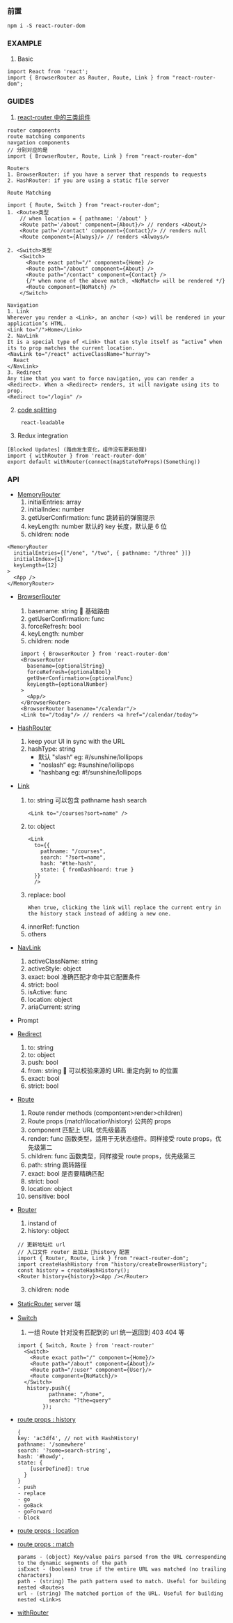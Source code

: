 ### 前置

```
npm i -S react-router-dom
```

### EXAMPLE

1. Basic

```
import React from 'react';
import { BrowserRouter as Router, Route, Link } from "react-router-dom";
```

### GUIDES

1. [react-router 中的三类组件](https://reacttraining.com/react-router/web/guides/basic-components)

```
router components
route matching components
navgation components
// 分别对应的是
import { BrowserRouter, Route, Link } from "react-router-dom"

Routers
1. BrowserRouter: if you have a server that responds to requests
2. HashRouter: if you are using a static file server

Route Matching

import { Route, Switch } from "react-router-dom";
1. <Route>类型
    // when location = { pathname: '/about' }
    <Route path='/about' component={About}/> // renders <About/>
    <Route path='/contact' component={Contact}/> // renders null
    <Route component={Always}/> // renders <Always/>

2. <Switch>类型
    <Switch>
      <Route exact path="/" component={Home} />
      <Route path="/about" component={About} />
      <Route path="/contact" component={Contact} />
      {/* when none of the above match, <NoMatch> will be rendered */}
      <Route component={NoMatch} />
    </Switch>

Navigation
1. Link
Wherever you render a <Link>, an anchor (<a>) will be rendered in your application’s HTML.
<Link to="/">Home</Link>
2. NavLink
It is a special type of <Link> that can style itself as “active” when its to prop matches the current location.
<NavLink to="/react" activeClassName="hurray">
  React
</NavLink>
3. Redirect
Any time that you want to force navigation, you can render a <Redirect>. When a <Redirect> renders, it will navigate using its to prop.
<Redirect to="/login" />
```

2. [code splitting](https://reacttraining.com/react-router/web/guides/code-splitting)
   ```
    react-loadable
   ```
3. Redux integration

```
[Blocked Updates] (路由发生变化，组件没有更新处理)
import { withRouter } from 'react-router-dom'
export default withRouter(connect(mapStateToProps)(Something))
```

### API

- [ MemoryRouter ](https://reacttraining.com/react-router/web/api/MemoryRouter)
  1. initialEntries: array
  2. initialIndex: number
  3. getUserConfirmation: func 跳转前的弹窗提示
  4. keyLength: number 默认的 key 长度，默认是 6 位
  5. children: node

```
<MemoryRouter
  initialEntries={["/one", "/two", { pathname: "/three" }]}
  initialIndex={1}
  keyLength={12}
>
  <App />
</MemoryRouter>
```

- [BrowserRouter](https://reacttraining.com/react-router/web/api/BrowserRouter/basename-string)
  1. basename: string  基础路由
  2. getUserConfirmation: func
  3. forceRefresh: bool
  4. keyLength: number
  5. children: node
  ```
   import { BrowserRouter } from 'react-router-dom'
   <BrowserRouter
     basename={optionalString}
     forceRefresh={optionalBool}
     getUserConfirmation={optionalFunc}
     keyLength={optionalNumber}
   >
     <App/>
   </BrowserRouter>
   <BrowserRouter basename="/calendar"/>
   <Link to="/today"/> // renders <a href="/calendar/today">
  ```
- [HashRouter](https://reacttraining.com/react-router/web/api/HashRouter/basename-string)
  1.  keep your UI in sync with the URL
  2.  hashType: string
      - 默认 "slash“ eg: #/sunshine/lollipops
      - "noslash“ eg: #sunshine/lollipops
      - "hashbang eg: #!/sunshine/lollipops
- [Link](https://reacttraining.com/react-router/web/api/Link)
  1.  to: string 可以包含 pathname hash search
      ```
      <Link to="/courses?sort=name" />
      ```
  2.  to: object
      ```
      <Link
        to={{
          pathname: "/courses",
          search: "?sort=name",
          hash: "#the-hash",
          state: { fromDashboard: true }
        }}
        />
      ```
  3.  replace: bool
      ```
      When true, clicking the link will replace the current entry in the history stack instead of adding a new one.
      ```
  4.  innerRef: function
  5.  others
- [NavLink](https://reacttraining.com/react-router/web/api/NavLink/activeclassname-string)
  1.  activeClassName: string
  2.  activeStyle: object
  3.  exact: bool 准确匹配才命中其它配置条件
  4.  strict: bool
  5.  isActive: func
  6.  location: object
  7.  ariaCurrent: string
- Prompt
- [Redirect](https://reacttraining.com/react-router/web/api/Redirect)
  1.  to: string
  2.  to: object
  3.  push: bool
  4.  from: string  可以校验来源的 URL 重定向到 to 的位置
  5.  exact: bool
  6.  strict: bool
- [Route](https://reacttraining.com/react-router/web/api/Route/route-render-methods)
  1.  Route render methods (compontent>render>children)
  2.  Route props (match\location\history) 公共的 props
  3.  component 匹配上 URL 优先级最高
  4.  render: func 函数类型，适用于无状态组件。同样接受 route props，优先级第二
  5.  children: func 函数类型，同样接受 route props，优先级第三
  6.  path: string 跳转路径
  7.  exact: bool 是否要精确匹配
  8.  strict: bool
  9.  location: object
  10. sensitive: bool
- [Router](https://reacttraining.com/react-router/web/api/Router)
  1. instand of <BrowserRouter> <HashRouter> <MemoryRouter> <NativeRouter> <StaticRouter>
  2. history: object
  ```
  // 更新地址栏 url
  // 入口文件 router 出加上 history 配置
  import { Router, Route, Link } from "react-router-dom";
  import createHashHistory from "history/createBrowserHistory";
  const history = createHashHistory();
  <Router history={history}><App /></Router>
  ```
  3. children: node
- [StaticRouter](https://reacttraining.com/react-router/web/api/StaticRouter) server 端
- [Switch](https://reacttraining.com/react-router/web/api/Switch)
  1. 一组 Route 针对没有匹配到的 url 统一返回到 403 404 等
  ```
  import { Switch, Route } from 'react-router'
    <Switch>
      <Route exact path="/" component={Home}/>
      <Route path="/about" component={About}/>
      <Route path="/:user" component={User}/>
      <Route component={NoMatch}/>
    </Switch>
     history.push({
            pathname: "/home",
            search: "?the=query"
          });
  ```
- [route props : history](https://reacttraining.com/react-router/web/api/history)
  ```
  {
  key: 'ac3df4', // not with HashHistory!
  pathname: '/somewhere'
  search: '?some=search-string',
  hash: '#howdy',
  state: {
      [userDefined]: true
    }
  }
  - push
  - replace
  - go
  - goBack
  - goForward
  - block
  ```
- [route props : location](https://reacttraining.com/react-router/web/api/location)


- [route props : match](https://reacttraining.com/react-router/web/api/match)
  ```
  params - (object) Key/value pairs parsed from the URL corresponding to the dynamic segments of the path
  isExact - (boolean) true if the entire URL was matched (no trailing characters)
  path - (string) The path pattern used to match. Useful for building nested <Route>s
  url - (string) The matched portion of the URL. Useful for building nested <Link>s
  ```
- [withRouter](https://reacttraining.com/react-router/web/api/withRouter)
  